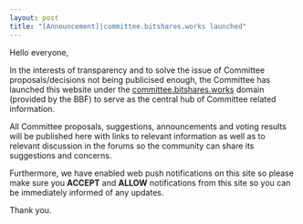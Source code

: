 ```yaml
---
layout: post
title: "[Announcement]|committee.bitshares.works launched"
---
```


Hello everyone,

In the interests of transparency and to solve the issue of Committee proposals/decisions not being publicised enough, the Committee has launched this website under the [committee.bitshares.works](http://committee.bitshares.works) domain (provided by the BBF) to serve as the central hub of Committee related information.

All Committee proposals, suggestions, announcements and voting results will be published here with links to relevant information as well as to relevant discussion in the forums so the community can share its suggestions and concerns.

Furthermore, we have enabled web push notifications on this site so please make sure you **ACCEPT** and **ALLOW** notifications from this site so you can be immediately informed of any updates.

Thank you.